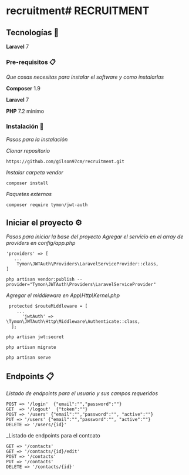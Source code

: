 # recruitment# RECRUITMENT


## Tecnologías  🚀

**Laravel** 7




### Pre-requisitos 📋

_Que cosas necesitas para instalar el software y como instalarlas_

**Composer** 1.9

**Laravel** 7

**PHP** 7.2 minímo

### Instalación 🔧

_Pasos para la instalación_


_Clonar repositorio_
```
https://github.com/gilson97cm/recruitment.git
```
_Instalar carpeta vendor_
```
composer install
```
_Paquetes externos_

```
composer require tymon/jwt-auth
```

## Iniciar el proyecto ⚙️

_Pasos para iniciar la base del proyecto_
_Agregar el servicio en el array de  providers en config/app.php_ 
```
'providers' => [
   ...
    Tymon\JWTAuth\Providers\LaravelServiceProvider::class,
]
```
```
php artisan vendor:publish --provider="Tymon\JWTAuth\Providers\LaravelServiceProvider"
```
_Agregar el middleware en App\Http\Kernel.php_
```
 protected $routeMiddleware = [
    ...
      'jwtAuth' =>  \Tymon\JWTAuth\Http\Middleware\Authenticate::class,
  ];
```
```
php artisan jwt:secret
```
```
php artisan migrate
```
```
php artisan serve
```

## Endpoints 📋

_Listado de endpoints para el usuario y sus campos requeridos_
```
POST => '/login'  {"email":"","password":""}
GET  => '/logout'  {"token":""}  
POST => '/users' {"email":"","password":"", "active":""}
PUT => '/users' {"email":"","password":"", "active":""}
DELETE => '/users/{id}'
```
_Listado de endpoints para el contcato
```
GET => '/contacts' 
GET => '/contacts/{id}/edit' 
POST => '/contacts'
PUT => '/contacts'
DELETE => '/contacts/{id}'
```


